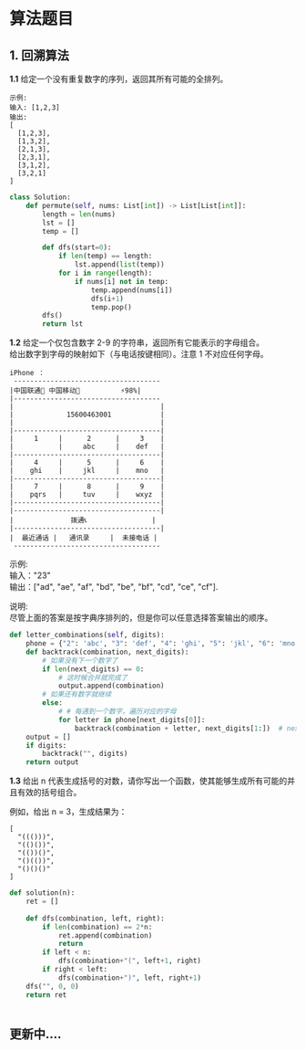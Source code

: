 # 算法题目    

## 1. 回溯算法     
**1.1** 给定一个没有重复数字的序列，返回其所有可能的全排列。        
```
示例:
输入: [1,2,3]
输出:
[
  [1,2,3],
  [1,3,2],
  [2,1,3],
  [2,3,1],
  [3,1,2],
  [3,2,1]
]     
```
```python
class Solution:
    def permute(self, nums: List[int]) -> List[List[int]]:
        length = len(nums)
        lst = []
        temp = []

        def dfs(start=0):
            if len(temp) == length:
                lst.append(list(temp))
            for i in range(length):
                if nums[i] not in temp:
                    temp.append(nums[i])
                    dfs(i+1)
                    temp.pop()
        dfs()
        return lst
```    
    
**1.2** 给定一个仅包含数字 2-9 的字符串，返回所有它能表示的字母组合。        
给出数字到字母的映射如下（与电话按键相同）。注意 1 不对应任何字母。         
 
```
iPhone ：   
 ------------------------------------
|中国联通📶 中国移动📶          ⚡98%|                               
|------------------------------------                 
|                                    |                  
|             15600463001            |           
|                                    |
|------------------------------------|
|     1     |      2      |     3    |
|           |     abc     |    def   |
|------------------------------------|
|     4     |      5      |     6    |
|    ghi    |     jkl     |    mno   |  
|------------------------------------|
|     7     |      8      |     9    |
|    pqrs   |     tuv     |    wxyz  |
|------------------------------------|
|------------------------------------|
|              拨通📞                |
|------------------------------------|
|  最近通话 |   通讯录     |  未接电话 |
 ------------------------------------
```   
示例:      
输入："23"       
输出：["ad", "ae", "af", "bd", "be", "bf", "cd", "ce", "cf"].       

说明:        
尽管上面的答案是按字典序排列的，但是你可以任意选择答案输出的顺序。              

```python    
def letter_combinations(self, digits):
    phone = {"2": 'abc', "3": 'def', "4": 'ghi', "5": 'jkl', "6": 'mno', "7": 'pqrs', "8": 'tuv', "9": 'wxyz'}
    def backtrack(combination, next_digits):
        # 如果没有下一个数字了
        if len(next_digits) == 0:
            # 这时候合并就完成了
            output.append(combination)
        # 如果还有数字就继续
        else:
            # # 每遇到一个数字，遍历对应的字母
            for letter in phone[next_digits[0]]:
                backtrack(combination + letter, next_digits[1:])  # next_digits[1:0]向后驱动数字
    output = []
    if digits:
        backtrack("", digits)
    return output
```    
**1.3** 给出 n 代表生成括号的对数，请你写出一个函数，使其能够生成所有可能的并且有效的括号组合。

例如，给出 n = 3，生成结果为：
```   
[
  "((()))",
  "(()())",
  "(())()",
  "()(())",
  "()()()"
]
````     
```python    
def solution(n):      
    ret = []
    
    def dfs(combination, left, right):
        if len(combination) == 2*n:
            ret.append(combination)
            return
        if left < n:
            dfs(combination+"(", left+1, right)
        if right < left:
            dfs(combination+")", left, right+1)
    dfs("", 0, 0)
    return ret
          
```   
## 更新中....
